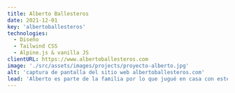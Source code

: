 ```yaml
---
title: Alberto Ballesteros
date: 2021-12-01
key: 'albertoballesteros'
technologies:
  - Diseño
  - Tailwind CSS
  - Alpine.js & vanilla JS
clientURL: https://www.albertoballesteros.com
image: './src/assets/images/projects/proyecto-alberto.jpg'
alt: 'captura de pantalla del sitio web albertoballesteros.com'
lead: 'Alberto es parte de la familia por lo que jugué en casa con este proyecto. La web, creada con el método Jamstack (Eleventy, Netlify, Stripe), tenía que representar el dinamismo, la fuerza y la electricidad del nuevo disco del cantautor. Cuenta con un shop para vender discos y otros productos de merchandaising. Además del la web, soy los responsable del diseño y la fotografía de la imagen del nuevo disco.'
---
```

